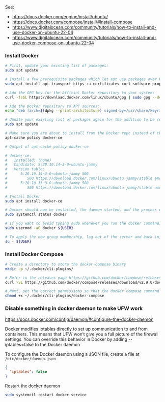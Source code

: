 See:
- https://docs.docker.com/engine/install/ubuntu/
- https://docs.docker.com/compose/install/#install-compose
- https://www.digitalocean.com/community/tutorials/how-to-install-and-use-docker-on-ubuntu-22-04
- https://www.digitalocean.com/community/tutorials/how-to-install-and-use-docker-compose-on-ubuntu-22-04

### Install Docker
```bash
# First, update your existing list of packages:
sudo apt update

# Install a few prerequisite packages which let apt use packages over HTTPS (these packages may already be installed):
sudo apt install apt-transport-https ca-certificates curl software-properties-common

# Add the GPG key for the official Docker repository to your system:
curl -fsSL https://download.docker.com/linux/ubuntu/gpg | sudo gpg --dearmor -o /usr/share/keyrings/docker-archive-keyring.gpg

# Add the Docker repository to APT sources:
echo "deb [arch=$(dpkg --print-architecture) signed-by=/usr/share/keyrings/docker-archive-keyring.gpg] https://download.docker.com/linux/ubuntu $(lsb_release -cs) stable" | sudo tee /etc/apt/sources.list.d/docker.list > /dev/null

# Update your existing list of packages again for the addition to be recognized:
sudo apt update

# Make sure you are about to install from the Docker repo instead of the default Ubuntu repo:
apt-cache policy docker-ce

# Output of apt-cache policy docker-ce

# docker-ce:
#   Installed: (none)
#   Candidate: 5:20.10.14~3-0~ubuntu-jammy
#   Version table:
#      5:20.10.14~3-0~ubuntu-jammy 500
#         500 https://download.docker.com/linux/ubuntu jammy/stable amd64 Packages
#      5:20.10.13~3-0~ubuntu-jammy 500
#         500 https://download.docker.com/linux/ubuntu jammy/stable amd64 Packages

# Install Docker
sudo apt install docker-ce

# Docker should now be installed, the daemon started, and the process enabled to start on boot. Check that it’s running:
sudo systemctl status docker

# If you want to avoid typing sudo whenever you run the docker command, add your username to the docker group:
sudo usermod -aG docker ${USER}

# To apply the new group membership, log out of the server and back in, or type the following:
su - ${USER}
```

### Install Docker Compose

```bash
# Create a directory to store the docker-compose binary
mkdir -p ~/.docker/cli-plugins/

# Refer to the releases page https://github.com/docker/compose/releases for the latest version
curl -SL https://github.com/docker/compose/releases/download/v2.9.0/docker-compose-linux-x86_64 -o ~/.docker/cli-plugins/docker-compose

# Next, set the correct permissions so that the docker compose command is executable:
chmod +x ~/.docker/cli-plugins/docker-compose
```

### Disable something in docker daemon to make UFW work
https://docs.docker.com/config/daemon/#configure-the-docker-daemon

Docker modifies iptables directly to set up communication to and from containers. This means that UFW won’t give you a full picture of the firewall settings. You can override this behavior in Docker by adding --iptables=false to the Docker daemon

To configure the Docker daemon using a JSON file, create a file at `/etc/docker/daemon.json`

```json
{
  "iptables": false
}
```

Restart the docker daemon
```bash
sudo systemctl restart docker.service
```
